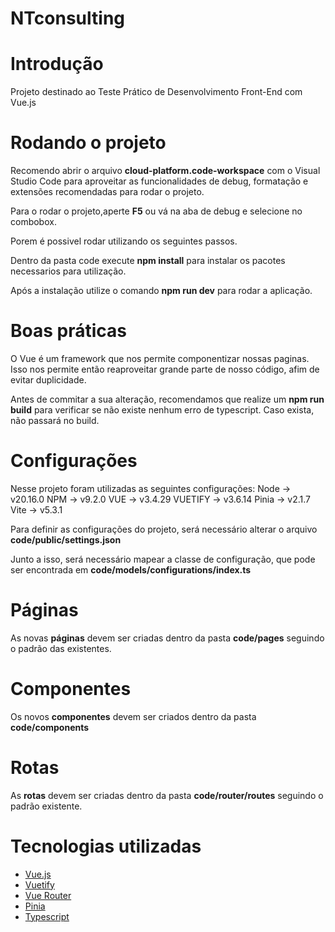 # NTconsulting

# Introdução

Projeto destinado ao Teste Prático de Desenvolvimento Front-End com Vue.js

# Rodando o projeto 

Recomendo abrir o arquivo **cloud-platform.code-workspace** com o Visual Studio Code para aproveitar as funcionalidades de debug, formatação e extensões recomendadas para rodar o projeto. 

Para o rodar o projeto,aperte **F5** ou vá na aba de debug e selecione no combobox. 




Porem é possivel rodar utilizando os seguintes passos.
    
Dentro da pasta code execute **npm install** para instalar os pacotes necessarios para utilização.

Após a instalação utilize o comando **npm run dev** para rodar a aplicação. 

# Boas práticas

O Vue é um framework que nos permite componentizar nossas paginas. Isso nos permite então reaproveitar grande parte de nosso código, afim de evitar duplicidade. 

Antes de commitar a sua alteração, recomendamos que realize um **npm run build** para verificar se não existe nenhum erro de typescript. Caso exista, não passará no build.

# Configurações

Nesse projeto foram utilizadas as seguintes configurações:
    Node    -> v20.16.0
    NPM     -> v9.2.0
    VUE     -> v3.4.29
    VUETIFY -> v3.6.14
    Pinia   -> v2.1.7
    Vite    -> v5.3.1

Para definir as configurações do projeto, será necessário alterar o arquivo **code/public/settings.json**

Junto a isso, será necessário mapear a classe de configuração, que pode ser encontrada em **code/models/configurations/index.ts**

# Páginas

As novas **páginas** devem ser criadas dentro da pasta **code/pages** seguindo o padrão das existentes. 

# Componentes

Os novos **componentes** devem ser criados dentro da pasta **code/components**

# Rotas 

As **rotas** devem ser criadas dentro da pasta **code/router/routes** seguindo o padrão existente. 


# Tecnologias utilizadas

* [Vue.js](https://vuejs.org/)
* [Vuetify](https://next.vuetifyjs.com/)
* [Vue Router](https://router.vuejs.org/)
* [Pinia](https://pinia.esm.dev/)
* [Typescript]( https://www.typescriptlang.org/ )
